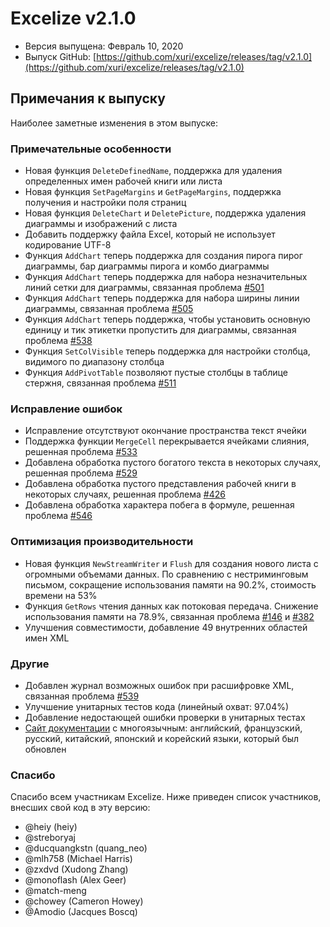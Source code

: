 # Excelize v2.1.0

* Версия выпущена: Февраль 10, 2020
* Выпуск GitHub: [https://github.com/xuri/excelize/releases/tag/v2.1.0](https://github.com/xuri/excelize/releases/tag/v2.1.0)

## Примечания к выпуску

Наиболее заметные изменения в этом выпуске:

### Примечательные особенности

* Новая функция `DeleteDefinedName`, поддержка для удаления определенных имен рабочей книги или листа
* Новая функция `SetPageMargins` и `GetPageMargins`, поддержка получения и настройки поля страниц
* Новая функция `DeleteChart` и `DeletePicture`, поддержка удаления диаграммы и изображений с листа
* Добавить поддержку файла Excel, который не использует кодирование UTF-8
* Функция `AddChart` теперь поддержка для создания пирога пирог диаграммы, бар диаграммы пирога и комбо диаграммы
* Функция `AddChart` теперь поддержка для набора незначительных линий сетки для диаграммы, связанная проблема [#501](https://github.com/xuri/excelize/issues/501)
* Функция `AddChart` теперь поддержка для набора ширины линии диаграммы, связанная проблема [#505](https://github.com/xuri/excelize/issues/505)
* Функция `AddChart` теперь поддержка, чтобы установить основную единицу и тик этикетки пропустить для диаграммы, связанная проблема [#538](https://github.com/xuri/excelize/issues/538)
* Функция `SetColVisible` теперь поддержка для настройки столбца, видимого по диапазону столбца
* Функция `AddPivotTable` позволяют пустые столбцы в таблице стержня, связанная проблема [#511](https://github.com/xuri/excelize/issues/511)

### Исправление ошибок

* Исправление отсутствуют окончание пространства текст ячейки
* Поддержка функции `MergeCell` перекрывается ячейками слияния, решенная проблема [#533](https://github.com/xuri/excelize/issues/533)
* Добавлена обработка пустого богатого текста в некоторых случаях, решенная проблема [#529](https://github.com/xuri/excelize/issues/529)
* Добавлена обработка пустого представления рабочей книги в некоторых случаях, решенная проблема [#426](https://github.com/xuri/excelize/issues/426)
* Добавлена обработка характера побега в формуле, решенная проблема [#546](https://github.com/xuri/excelize/issues/546)

### Оптимизация производительности

* Новая функция `NewStreamWriter` и `Flush` для создания нового листа с огромными объемами данных. По сравнению с нестриминговым письмом, сокращение использования памяти на 90.2%, стоимость времени на 53%
* Функция `GetRows` чтения данных как потоковая передача. Снижение использования памяти на 78.9%, связанная проблема [#146](https://github.com/xuri/excelize/issues/146) и [#382](https://github.com/xuri/excelize/issues/382)
* Улучшения совместимости, добавление 49 внутренних областей имен XML

### Другие

* Добавлен журнал возможных ошибок при расшифровке XML, связанная проблема [#539](https://github.com/xuri/excelize/issues/539)
* Улучшение унитарных тестов кода (линейный охват: 97.04%)
* Добавление недостающей ошибки проверки в унитарных тестах
* [Сайт документации](https://xuri.me/excelize) с многоязычным: английский, французский, русский, китайский, японский и корейский языки, который был обновлен

### Спасибо

Спасибо всем участникам Excelize. Ниже приведен список участников, внесших свой код в эту версию:

* @heiy (heiy)
* @streboryaj
* @ducquangkstn (quang_neo)
* @mlh758 (Michael Harris)
* @zxdvd (Xudong Zhang)
* @monoflash (Alex Geer)
* @match-meng
* @chowey (Cameron Howey)
* @Amodio (Jacques Boscq)
